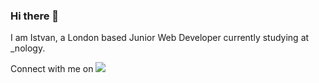 ### Hi there 👋

I am Istvan, a London based Junior Web Developer currently studying at _nology. 

Connect with me on <a href src="https://www.linkedin.com/in/istvan-agardi-mih-91701681/" rel="nofollow"><img src="https://img.shields.io/badge/LinkedIn-0077B5?style=for-the-badge&logo=linkedin&logoColor=white" /></a>

<!--
**iagardi/iagardi** is a ✨ _special_ ✨ repository because its `README.md` (this file) appears on your GitHub profile.

Here are some ideas to get you started:

- 🔭 I’m currently working on ...
- 🌱 I’m currently learning ...
- 👯 I’m looking to collaborate on ...
- 🤔 I’m looking for help with ...
- 💬 Ask me about ...
- 📫 How to reach me: ...
- 😄 Pronouns: ...
- ⚡ Fun fact: ...
-->
